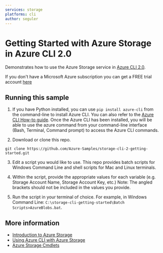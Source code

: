 ```yaml
---
services: storage
platforms: cli
author: seguler
---
```


# Getting Started with Azure Storage in Azure CLI 2.0

Demonstrates how to use the Azure Storage service in [Azure CLI 2.0](https://github.com/Azure/azure-cli).

If you don't have a Microsoft Azure subscription you can
get a FREE trial account [here](http://go.microsoft.com/fwlink/?LinkId=330212)

## Running this sample

1. If you have Python installed, you can use `pip install azure-cli` from the command-line to install Azure CLI. You can also refer to the [Azure CLI How-to guide](https://docs.microsoft.com/en-us/azure/storage/storage-azure-cli). Once the Azure CLI has been installed, you will be able to use the azure command from your command-line interface (Bash, Terminal, Command prompt) to access the Azure CLI commands.

2. Download or clone this repo.
 
 `git clone https://github.com/Azure-Samples/storage-cli-2-getting-started.git`

3. Edit a script you would like to use. This repo provides batch scripts for Windows Command Line and shell scripts for Mac and Linux terminals.

4. Within the script, provide the appropriate values for each variable (e.g. Storage Account Name, Storage Account Key, etc.) Note: The angled brackets should not be included in the values you provide.

5. Run the script in your terminal of choice. For example, in Windows Command Line: `C:\storage-cli-getting-started\Batch Scripts>AzureBlobs.bat`.

## More information
- [Introduction to Azure Storage](https://docs.microsoft.com/en-us/azure/storage/storage-introduction)
- [Using Azure CLI with Azure Storage](https://docs.microsoft.com/en-us/azure/storage/storage-azure-cli)
- [Azure Storage Cmdlets](https://docs.microsoft.com/en-us/cli/azure/storage)
